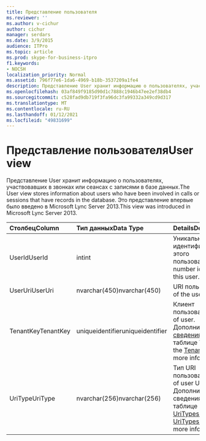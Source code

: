 ```yaml
---
title: Представление пользователя
ms.reviewer: ''
ms.author: v-cichur
author: cichur
manager: serdars
ms.date: 3/9/2015
audience: ITPro
ms.topic: article
ms.prod: skype-for-business-itpro
f1.keywords:
- NOCSH
localization_priority: Normal
ms.assetid: 796f77e6-1da6-4969-b18b-3537209a1fe4
description: Представление User хранит информацию о пользователях, участвовавших в звонках или сеансах с записями в базе данных. Это представление впервые было введено в Microsoft Lync Server 2013.
ms.openlocfilehash: 03af849f9185d90d1c7888c1946b47ee2ef38db4
ms.sourcegitcommit: c528fad9db719f3fa96dc3fa99332a349cd9d317
ms.translationtype: MT
ms.contentlocale: ru-RU
ms.lasthandoff: 01/12/2021
ms.locfileid: "49831699"
---
```

# <a name="user-view"></a><span data-ttu-id="2bc28-104">Представление пользователя</span><span class="sxs-lookup"><span data-stu-id="2bc28-104">User view</span></span>
 
<span data-ttu-id="2bc28-105">Представление User хранит информацию о пользователях, участвовавших в звонках или сеансах с записями в базе данных.</span><span class="sxs-lookup"><span data-stu-id="2bc28-105">The User view stores information about users who have been involved in calls or sessions that have records in the database.</span></span> <span data-ttu-id="2bc28-106">Это представление впервые было введено в Microsoft Lync Server 2013.</span><span class="sxs-lookup"><span data-stu-id="2bc28-106">This view was introduced in Microsoft Lync Server 2013.</span></span>
  
|<span data-ttu-id="2bc28-107">**Столбец**</span><span class="sxs-lookup"><span data-stu-id="2bc28-107">**Column**</span></span>|<span data-ttu-id="2bc28-108">**Тип данных**</span><span class="sxs-lookup"><span data-stu-id="2bc28-108">**Data Type**</span></span>|<span data-ttu-id="2bc28-109">**Details**</span><span class="sxs-lookup"><span data-stu-id="2bc28-109">**Details**</span></span>|
|:-----|:-----|:-----|
|<span data-ttu-id="2bc28-110">UserId</span><span class="sxs-lookup"><span data-stu-id="2bc28-110">UserId</span></span>  <br/> |<span data-ttu-id="2bc28-111">int</span><span class="sxs-lookup"><span data-stu-id="2bc28-111">int</span></span>  <br/> |<span data-ttu-id="2bc28-112">Уникальный номер, идентифицирующий этого пользователя.</span><span class="sxs-lookup"><span data-stu-id="2bc28-112">Unique number identifying this user.</span></span>  <br/> |
|<span data-ttu-id="2bc28-113">UserUri</span><span class="sxs-lookup"><span data-stu-id="2bc28-113">UserUri</span></span>  <br/> |<span data-ttu-id="2bc28-114">nvarchar(450)</span><span class="sxs-lookup"><span data-stu-id="2bc28-114">nvarchar(450)</span></span>  <br/> |<span data-ttu-id="2bc28-115">URI пользователя.</span><span class="sxs-lookup"><span data-stu-id="2bc28-115">Uri of the user.</span></span>  <br/> |
|<span data-ttu-id="2bc28-116">TenantKey</span><span class="sxs-lookup"><span data-stu-id="2bc28-116">TenantKey</span></span>  <br/> |<span data-ttu-id="2bc28-117">uniqueidentifier</span><span class="sxs-lookup"><span data-stu-id="2bc28-117">uniqueidentifier</span></span>  <br/> |<span data-ttu-id="2bc28-118">Клиент пользователя.</span><span class="sxs-lookup"><span data-stu-id="2bc28-118">Tenant of user.</span></span> <span data-ttu-id="2bc28-119">Дополнительные [сведения см.](tenants.md) в таблице Tenants.</span><span class="sxs-lookup"><span data-stu-id="2bc28-119">See the [Tenants table](tenants.md) for more information.</span></span> <br/> |
|<span data-ttu-id="2bc28-120">UriType</span><span class="sxs-lookup"><span data-stu-id="2bc28-120">UriType</span></span>  <br/> |<span data-ttu-id="2bc28-121">nvarchar(256)</span><span class="sxs-lookup"><span data-stu-id="2bc28-121">nvarchar(256)</span></span>  <br/> |<span data-ttu-id="2bc28-122">Тип URI пользователя.</span><span class="sxs-lookup"><span data-stu-id="2bc28-122">Type of user URI.</span></span> <span data-ttu-id="2bc28-123">Дополнительные сведения см. в таблице [UriTypes.](uritypes.md)</span><span class="sxs-lookup"><span data-stu-id="2bc28-123">See the [UriTypes table](uritypes.md) for more information.</span></span> <br/> |
   

